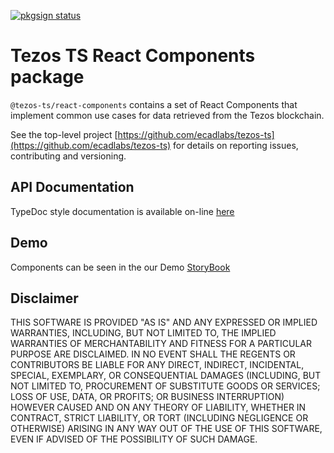 [![pkgsign status](https://us-central1-pkgsign.cloudfunctions.net/pkgsign-badge?name=@tezos-ts/react-components&expectedIdentity=jevonearth)](https://github.com/RedpointGames/pkgsign)

# Tezos TS React Components package

`@tezos-ts/react-components` contains a set of React Components that implement common use cases for data retrieved from the Tezos blockchain.

See the top-level project [https://github.com/ecadlabs/tezos-ts](https://github.com/ecadlabs/tezos-ts) for details on reporting issues, contributing and versioning.

## API Documentation

TypeDoc style documentation is available on-line [here][0]

## Demo

Components can be seen in the our Demo [StoryBook][1]

## Disclaimer

THIS SOFTWARE IS PROVIDED "AS IS" AND ANY EXPRESSED OR IMPLIED WARRANTIES, INCLUDING, BUT NOT LIMITED TO, THE IMPLIED WARRANTIES OF MERCHANTABILITY AND FITNESS FOR A PARTICULAR PURPOSE ARE DISCLAIMED. IN NO EVENT SHALL THE REGENTS OR CONTRIBUTORS BE LIABLE FOR ANY DIRECT, INDIRECT, INCIDENTAL, SPECIAL, EXEMPLARY, OR CONSEQUENTIAL DAMAGES (INCLUDING, BUT NOT LIMITED TO, PROCUREMENT OF SUBSTITUTE GOODS OR SERVICES; LOSS OF USE, DATA, OR PROFITS; OR BUSINESS INTERRUPTION) HOWEVER CAUSED AND ON ANY THEORY OF LIABILITY, WHETHER IN CONTRACT, STRICT LIABILITY, OR TORT (INCLUDING NEGLIGENCE OR OTHERWISE) ARISING IN ANY WAY OUT OF THE USE OF THIS SOFTWARE, EVEN IF ADVISED OF THE POSSIBILITY OF SUCH DAMAGE.

[0]: https://ecadlabs.github.io/tezos-ts/typedoc/modules/_tezos_ts_react-components.html
[1]: https://ecadlabs.github.io/tezos-ts/react-storybook/ 
